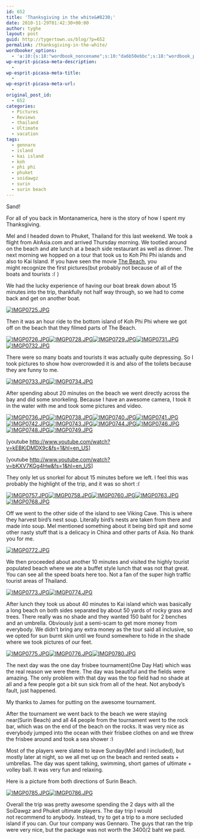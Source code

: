 ```yaml
---
id: 652
title: 'Thanksgiving in the white&#8230;'
date: 2010-11-29T01:42:30+00:00
author: tyghe
layout: post
guid: http://tygertown.us/blog/?p=652
permalink: /thanksgiving-in-the-white/
wordbooker_options:
  - 'a:10:{s:18:"wordbook_noncename";s:10:"da6b50ebbc";s:18:"wordbook_page_post";s:4:"-100";s:18:"wordbook_orandpage";s:1:"2";s:23:"wordbook_default_author";s:1:"2";s:23:"wordbook_extract_length";s:3:"256";s:19:"wordbook_actionlink";s:3:"300";s:26:"wordbooker_publish_default";s:2:"on";s:18:"wordbook_attribute";s:31:"Posted a new post on their blog";s:29:"wordbooker_status_update_text";s:35:": New blog post :  %title% - %link%";s:20:"wordbook_comment_get";s:2:"on";}'
wp-esprit-picasa-meta-description:
  - 
wp-esprit-picasa-meta-title:
  - 
wp-esprit-picasa-meta-url:
  - 
original_post_id:
  - 652
categories:
  - Pictures
  - Reviews
  - thailand
  - Ultimate
  - vacation
tags:
  - gennaro
  - island
  - kai island
  - koh
  - phi phi
  - phuket
  - soidawgz
  - surin
  - surin beach
---
```

Sand!

For all of you back in Montanamerica, here is the story of how I spent my Thanksgiving.

Mel and I headed down to Phuket, Thailand for this last weekend. We took a flight from AirAsia.com and arrived Thursday morning. We tootled around on the beach and ate lunch at a beach side restaurant as well as dinner. The next morning we hopped on a tour that took us to Koh Phi Phi islands and also to Kai Island. If you have seen the movie <a title="The Beach IMDB" href="http://www.imdb.com/title/tt0163978/" target="_blank">The Beach</a>, you might recognize the first pictures(but probably not because of all of the boats and tourists  <img src="https://tygertown.us/wp-includes/images/smilies/frownie.png" alt=":(" class="wp-smiley" style="height: 1em; max-height: 1em;" />)

We had the lucky experience of having our boat break down about 15 minutes into the trip, thankfully not half way through, so we had to come back and get on another boat.

<a rel="lightbox[652]" href="http://lh5.ggpht.com/_wdJ3rlAqngs/TPNSjTHkbaI/AAAAAAAADCc/F_3s6BJI-Es/s800/IMGP0725.JPG"><img src="http://lh5.ggpht.com/_wdJ3rlAqngs/TPNSjTHkbaI/AAAAAAAADCc/F_3s6BJI-Es/s200/IMGP0725.JPG" alt="IMGP0725.JPG" /></a>

Then it was an hour ride to the bottom island of Koh Phi Phi where we got off on the beach that they filmed parts of The Beach.

<a rel="lightbox[652]" href="http://lh4.ggpht.com/_wdJ3rlAqngs/TPNSkIjgSdI/AAAAAAAADCc/nZasBEtHitQ/s800/IMGP0726.JPG"><img src="http://lh4.ggpht.com/_wdJ3rlAqngs/TPNSkIjgSdI/AAAAAAAADCc/nZasBEtHitQ/s200/IMGP0726.JPG" alt="IMGP0726.JPG" /></a><a rel="lightbox[652]" href="http://lh4.ggpht.com/_wdJ3rlAqngs/TPNSmW0XHoI/AAAAAAAADCc/v4A3WYARa00/s800/IMGP0728.JPG"><img src="http://lh4.ggpht.com/_wdJ3rlAqngs/TPNSmW0XHoI/AAAAAAAADCc/v4A3WYARa00/s200/IMGP0728.JPG" alt="IMGP0728.JPG" /></a><a rel="lightbox[652]" href="http://lh6.ggpht.com/_wdJ3rlAqngs/TPNSnfe190I/AAAAAAAADCc/4-bAGDTozIg/s800/IMGP0729.JPG"><img src="http://lh6.ggpht.com/_wdJ3rlAqngs/TPNSnfe190I/AAAAAAAADCc/4-bAGDTozIg/s200/IMGP0729.JPG" alt="IMGP0729.JPG" /></a><a rel="lightbox[652]" href="http://lh3.ggpht.com/_wdJ3rlAqngs/TPNSoVuumII/AAAAAAAADCc/g2UU6ZYrcic/s800/IMGP0731.JPG"><img src="http://lh3.ggpht.com/_wdJ3rlAqngs/TPNSoVuumII/AAAAAAAADCc/g2UU6ZYrcic/s200/IMGP0731.JPG" alt="IMGP0731.JPG" /></a><a rel="lightbox[652]" href="http://lh3.ggpht.com/_wdJ3rlAqngs/TPNSpMIPHCI/AAAAAAAADCc/UGXmP8tpfwA/s800/IMGP0732.JPG"><img src="http://lh3.ggpht.com/_wdJ3rlAqngs/TPNSpMIPHCI/AAAAAAAADCc/UGXmP8tpfwA/s200/IMGP0732.JPG" alt="IMGP0732.JPG" /></a>

There were so many boats and tourists it was actually quite depressing. So I took pictures to show how overcrowded it is and also of the toilets because they are funny to me.

<a rel="lightbox[652]" href="http://lh5.ggpht.com/_wdJ3rlAqngs/TPNSp2JizgI/AAAAAAAADCc/XRFF0XO8gC8/s800/IMGP0733.JPG"><img src="http://lh5.ggpht.com/_wdJ3rlAqngs/TPNSp2JizgI/AAAAAAAADCc/XRFF0XO8gC8/s200/IMGP0733.JPG" alt="IMGP0733.JPG" /></a><a rel="lightbox[652]" href="http://lh3.ggpht.com/_wdJ3rlAqngs/TPNSqyQsGCI/AAAAAAAADCc/BWjyHzp4g0s/s800/IMGP0734.JPG"><img src="http://lh3.ggpht.com/_wdJ3rlAqngs/TPNSqyQsGCI/AAAAAAAADCc/BWjyHzp4g0s/s200/IMGP0734.JPG" alt="IMGP0734.JPG" /></a>

After spending about 20 minutes on the beach we went directly across the bay and did some snorkeling. Because I have an awesome camera, I took it in the water with me and took some pictures and video.

<a rel="lightbox[652]" href="http://lh4.ggpht.com/_wdJ3rlAqngs/TPNSroPKLAI/AAAAAAAADCc/UCqIiwega7M/s800/IMGP0736.JPG"><img src="http://lh4.ggpht.com/_wdJ3rlAqngs/TPNSroPKLAI/AAAAAAAADCc/UCqIiwega7M/s200/IMGP0736.JPG" alt="IMGP0736.JPG" /></a><a rel="lightbox[652]" href="http://lh6.ggpht.com/_wdJ3rlAqngs/TPNSsJQ-yUI/AAAAAAAADCc/SzaROAGJB7U/s800/IMGP0738.JPG"><img src="http://lh6.ggpht.com/_wdJ3rlAqngs/TPNSsJQ-yUI/AAAAAAAADCc/SzaROAGJB7U/s200/IMGP0738.JPG" alt="IMGP0738.JPG" /></a><a rel="lightbox[652]" href="http://lh4.ggpht.com/_wdJ3rlAqngs/TPNSs7eJveI/AAAAAAAADCc/_aJDv-j0_Zc/s800/IMGP0740.JPG"><img src="http://lh4.ggpht.com/_wdJ3rlAqngs/TPNSs7eJveI/AAAAAAAADCc/_aJDv-j0_Zc/s200/IMGP0740.JPG" alt="IMGP0740.JPG" /></a><a rel="lightbox[652]" href="http://lh4.ggpht.com/_wdJ3rlAqngs/TPNStx35ZZI/AAAAAAAADCc/iJfDFAjcB3c/s800/IMGP0741.JPG"><img src="http://lh4.ggpht.com/_wdJ3rlAqngs/TPNStx35ZZI/AAAAAAAADCc/iJfDFAjcB3c/s200/IMGP0741.JPG" alt="IMGP0741.JPG" /></a><a rel="lightbox[652]" href="http://lh5.ggpht.com/_wdJ3rlAqngs/TPNSuqPb4kI/AAAAAAAADCc/2PYwmV8cz1Q/s800/IMGP0742.JPG"><img src="http://lh5.ggpht.com/_wdJ3rlAqngs/TPNSuqPb4kI/AAAAAAAADCc/2PYwmV8cz1Q/s200/IMGP0742.JPG" alt="IMGP0742.JPG" /></a><a rel="lightbox[652]" href="http://lh6.ggpht.com/_wdJ3rlAqngs/TPNSvSqli2I/AAAAAAAADCc/ruVawvQdakc/s800/IMGP0743.JPG"><img src="http://lh6.ggpht.com/_wdJ3rlAqngs/TPNSvSqli2I/AAAAAAAADCc/ruVawvQdakc/s200/IMGP0743.JPG" alt="IMGP0743.JPG" /></a><a rel="lightbox[652]" href="http://lh5.ggpht.com/_wdJ3rlAqngs/TPNSwOKR_9I/AAAAAAAADCc/IrJhK0vzSng/s800/IMGP0744.JPG"><img src="http://lh5.ggpht.com/_wdJ3rlAqngs/TPNSwOKR_9I/AAAAAAAADCc/IrJhK0vzSng/s200/IMGP0744.JPG" alt="IMGP0744.JPG" /></a><a rel="lightbox[652]" href="http://lh5.ggpht.com/_wdJ3rlAqngs/TPNSw9WW3HI/AAAAAAAADCc/ByFTTQZu8sE/s800/IMGP0746.JPG"><img src="http://lh5.ggpht.com/_wdJ3rlAqngs/TPNSw9WW3HI/AAAAAAAADCc/ByFTTQZu8sE/s200/IMGP0746.JPG" alt="IMGP0746.JPG" /></a><a rel="lightbox[652]" href="http://lh5.ggpht.com/_wdJ3rlAqngs/TPNSxeioa_I/AAAAAAAADCc/UE3N7t4l2OU/s800/IMGP0748.JPG"><img src="http://lh5.ggpht.com/_wdJ3rlAqngs/TPNSxeioa_I/AAAAAAAADCc/UE3N7t4l2OU/s200/IMGP0748.JPG" alt="IMGP0748.JPG" /></a><a rel="lightbox[652]" href="http://lh3.ggpht.com/_wdJ3rlAqngs/TPNSx5U8yMI/AAAAAAAADCc/BGF34TVB__w/s800/IMGP0749.JPG"><img src="http://lh3.ggpht.com/_wdJ3rlAqngs/TPNSx5U8yMI/AAAAAAAADCc/BGF34TVB__w/s200/IMGP0749.JPG" alt="IMGP0749.JPG" /></a>

[youtube http://www.youtube.com/watch?v=kEBKjDMDX9c&fs=1&hl=en_US]

[youtube http://www.youtube.com/watch?v=bKXV7KGg4Hw&fs=1&hl=en_US]

They only let us snorkel for about 15 minutes before we left. I feel this was probably the highlight of the trip, and it was so short <img src="https://tygertown.us/wp-includes/images/smilies/frownie.png" alt=":(" class="wp-smiley" style="height: 1em; max-height: 1em;" />

<a rel="lightbox[652]" href="http://lh3.ggpht.com/_wdJ3rlAqngs/TPNSx5U8yMI/AAAAAAAADCc/BGF34TVB__w/s800/IMGP0749.JPG"></a><a rel="lightbox[652]" href="http://lh6.ggpht.com/_wdJ3rlAqngs/TPNSyi6IsFI/AAAAAAAADCc/Pz2OTT3jiJg/s800/IMGP0757.JPG"><img src="http://lh6.ggpht.com/_wdJ3rlAqngs/TPNSyi6IsFI/AAAAAAAADCc/Pz2OTT3jiJg/s200/IMGP0757.JPG" alt="IMGP0757.JPG" /></a><a rel="lightbox[652]" href="http://lh3.ggpht.com/_wdJ3rlAqngs/TPNSzFQHeXI/AAAAAAAADCc/Usutczqbe3Y/s800/IMGP0758.JPG"><img src="http://lh3.ggpht.com/_wdJ3rlAqngs/TPNSzFQHeXI/AAAAAAAADCc/Usutczqbe3Y/s200/IMGP0758.JPG" alt="IMGP0758.JPG" /></a><a rel="lightbox[652]" href="http://lh3.ggpht.com/_wdJ3rlAqngs/TPNS0F3fpXI/AAAAAAAADCc/oUDHPGfRdeg/s800/IMGP0760.JPG"><img src="http://lh3.ggpht.com/_wdJ3rlAqngs/TPNS0F3fpXI/AAAAAAAADCc/oUDHPGfRdeg/s200/IMGP0760.JPG" alt="IMGP0760.JPG" /></a><a rel="lightbox[652]" href="http://lh4.ggpht.com/_wdJ3rlAqngs/TPNS1COIr_I/AAAAAAAADCc/963Qp0413lE/s800/IMGP0763.JPG"><img src="http://lh4.ggpht.com/_wdJ3rlAqngs/TPNS1COIr_I/AAAAAAAADCc/963Qp0413lE/s200/IMGP0763.JPG" alt="IMGP0763.JPG" /></a><a rel="lightbox[652]" href="http://lh5.ggpht.com/_wdJ3rlAqngs/TPNS2FZlNyI/AAAAAAAADCc/E2EemL7NOl4/s800/IMGP0768.JPG"><img src="http://lh5.ggpht.com/_wdJ3rlAqngs/TPNS2FZlNyI/AAAAAAAADCc/E2EemL7NOl4/s200/IMGP0768.JPG" alt="IMGP0768.JPG" /></a>

Off we went to the other side of the island to see Viking Cave. This is where they harvest bird&#8217;s nest soup. Literally bird&#8217;s nests are taken from there and made into soup. Mel mentioned something about it being bird spit and some other nasty stuff that is a delicacy in China and other parts of Asia. No thank you for me.

<a rel="lightbox[652]" href="http://lh3.ggpht.com/_wdJ3rlAqngs/TPNS2628f-I/AAAAAAAADCc/LKdM50tPwwE/s800/IMGP0772.JPG"><img src="http://lh3.ggpht.com/_wdJ3rlAqngs/TPNS2628f-I/AAAAAAAADCc/LKdM50tPwwE/s200/IMGP0772.JPG" alt="IMGP0772.JPG" /></a>

We then proceeded about another 10 minutes and visited the highly tourist populated beach where we ate a buffet style lunch that was not that great. You can see all the speed boats here too. Not a fan of the super high traffic tourist areas of Thailand.

<a rel="lightbox[652]" href="http://lh6.ggpht.com/_wdJ3rlAqngs/TPNS3aiFbTI/AAAAAAAADCc/lXvuTM8ON4Q/s800/IMGP0773.JPG"><img src="http://lh6.ggpht.com/_wdJ3rlAqngs/TPNS3aiFbTI/AAAAAAAADCc/lXvuTM8ON4Q/s200/IMGP0773.JPG" alt="IMGP0773.JPG" /></a><a rel="lightbox[652]" href="http://lh6.ggpht.com/_wdJ3rlAqngs/TPNS3xm3OuI/AAAAAAAADCc/u1IVbPPGAfY/s800/IMGP0774.JPG"><img src="http://lh6.ggpht.com/_wdJ3rlAqngs/TPNS3xm3OuI/AAAAAAAADCc/u1IVbPPGAfY/s200/IMGP0774.JPG" alt="IMGP0774.JPG" /></a>

After lunch they took us about 40 minutes to Kai island which was basically a long beach on both sides separated by about 50 yards of rocky grass and trees. There really was no shade and they wanted 150 baht for 2 benches and an umbrella. Obviously just a semi-scam to get more money from everybody. We didn&#8217;t bring any extra money as the tour said all inclusive, so we opted for sun burnt skin until we found somewhere to hide in the shade where we took pictures of our feet.

<a rel="lightbox[652]" href="http://lh6.ggpht.com/_wdJ3rlAqngs/TPNS4ulYXgI/AAAAAAAADCc/8z7pOc8uXy0/s800/IMGP0775.JPG"><img src="http://lh6.ggpht.com/_wdJ3rlAqngs/TPNS4ulYXgI/AAAAAAAADCc/8z7pOc8uXy0/s200/IMGP0775.JPG" alt="IMGP0775.JPG" /></a><a rel="lightbox[652]" href="http://lh3.ggpht.com/_wdJ3rlAqngs/TPNS5IaTEWI/AAAAAAAADCc/rF2_HIfINvY/s800/IMGP0776.JPG"><img src="http://lh3.ggpht.com/_wdJ3rlAqngs/TPNS5IaTEWI/AAAAAAAADCc/rF2_HIfINvY/s200/IMGP0776.JPG" alt="IMGP0776.JPG" /></a><a rel="lightbox[652]" href="http://lh3.ggpht.com/_wdJ3rlAqngs/TPNS55g8TqI/AAAAAAAADCc/Ir962RgnxA0/s800/IMGP0780.JPG"><img src="http://lh3.ggpht.com/_wdJ3rlAqngs/TPNS55g8TqI/AAAAAAAADCc/Ir962RgnxA0/s200/IMGP0780.JPG" alt="IMGP0780.JPG" /></a>

The next day was the one day frisbee tournament(One Day Hat) which was the real reason we were there. The day was beautiful and the fields were amazing. The only problem with that day was the top field had no shade at all and a few people got a bit sun sick from all of the heat. Not anybody&#8217;s fault, just happened.

My thanks to James for putting on the awesome tournament.

After the tournament we went back to the beach we were staying near(Surin Beach) and all 44 people from the tournament went to the rock bar, which was on the end of the beach on the rocks. It was very nice as everybody jumped into the ocean with their frisbee clothes on and we threw the frisbee around and took a sea shower <img src="https://tygertown.us/wp-includes/images/smilies/simple-smile.png" alt=":)" class="wp-smiley" style="height: 1em; max-height: 1em;" />

Most of the players were slated to leave Sunday(Mel and I included), but mostly later at night, so we all met up on the beach and rented seats + umbrellas. The day was spent talking, swimming, short games of ultimate + volley ball. It was very fun and relaxing.

Here is a picture from both directions of Surin Beach.

<a rel="lightbox[652]" href="http://lh6.ggpht.com/_wdJ3rlAqngs/TPNS6cL1uwI/AAAAAAAADCc/Z1KqdKHMue0/s800/IMGP0785.JPG"><img src="http://lh6.ggpht.com/_wdJ3rlAqngs/TPNS6cL1uwI/AAAAAAAADCc/Z1KqdKHMue0/s200/IMGP0785.JPG" alt="IMGP0785.JPG" /></a><a rel="lightbox[652]" href="http://lh3.ggpht.com/_wdJ3rlAqngs/TPNS7rQh2yI/AAAAAAAADCc/BXlAyUgP4Oc/s800/IMGP0786.JPG"><img src="http://lh3.ggpht.com/_wdJ3rlAqngs/TPNS7rQh2yI/AAAAAAAADCc/BXlAyUgP4Oc/s200/IMGP0786.JPG" alt="IMGP0786.JPG" /></a>

Overall the trip was pretty awesome spending the 2 days with all the SoiDawgz and Phuket ultimate players. The day trip I would not recommend to anybody. Instead, try to get a trip to a more secluded island if you can. Our tour company was Gennaro. The guys that ran the trip were very nice, but the package was not worth the 3400/2 baht we paid.
